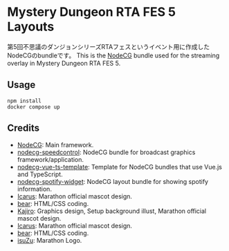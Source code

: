 # Mystery Dungeon RTA FES 5 Layouts
第5回不思議のダンジョンシリーズRTAフェスというイベント用に作成したNodeCGのbundleです。
This is the [NodeCG](http://github.com/nodecg/nodecg) bundle used for the streaming overlay in Mystery Dungeon RTA FES 5.

## Usage
```
npm install
docker compose up
```

## Credits
- [NodeCG](https://github.com/nodecg/nodecg): Main framework.
- [nodecg-speedcontrol](https://github.com/speedcontrol/nodecg-speedcontrol): NodeCG bundle for broadcast graphics framework/application.
- [nodecg-vue-ts-template](https://github.com/zoton2/nodecg-vue-ts-template): Template for NodeCG bundles that use Vue.js and TypeScript.
- [nodecg-spotify-widget](https://github.com/cma2819/nodecg-spotify-widget): NodeCG layout bundle for showing spotify information.
- [Icarus](https://twitter.com/UranosTubasaPMD): Marathon official mascot design.
- [bear](https://twitter.com/bearfaust0123): HTML/CSS coding.
- [Kajiro](https://twitter.com/jiro90000): Graphics design, Setup background illust, Marathon official mascot design.
- [Icarus](https://twitter.com/UranosTubasaPMD): Marathon official mascot design.
- [bear](https://twitter.com/bearfaust0123): HTML/CSS coding.
- [isuZu](https://twitter.com/y_isuZu): Marathon Logo.